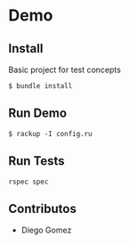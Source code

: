 # Demo

## Install

Basic project for test concepts

```
$ bundle install
```

## Run Demo

```
$ rackup -I config.ru
```

## Run Tests

```
rspec spec
```
## Contributos
- Diego Gomez
